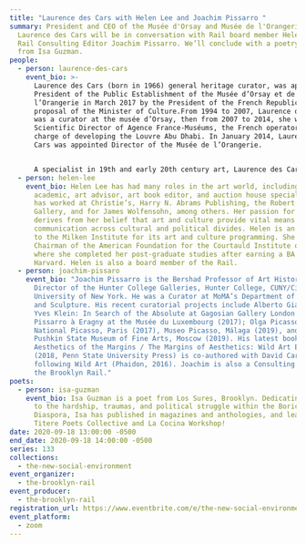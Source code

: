 ```yaml
---
title: "Laurence des Cars with Helen Lee and Joachim Pissarro "
summary: President and CEO of the Musée d'Orsay and Musée de l'Orangerie
  Laurence des Cars will be in conversation with Rail board member Helen Lee and
  Rail Consulting Editor Joachim Pissarro. We’ll conclude with a poetry reading
  from Isa Guzman.
people:
  - person: laurence-des-cars
    event_bio: >-
      Laurence des Cars (born in 1966) general heritage curator, was appointed
      President of the Public Establishment of the Musée d’Orsay et de
      l’Orangerie in March 2017 by the President of the French Republic, at the
      proposal of the Minister of Culture.From 1994 to 2007, Laurence des Cars
      was a curator at the musée d’Orsay, then from 2007 to 2014, she was
      Scientific Director of Agence France-Muséums, the French operator in
      charge of developing the Louvre Abu Dhabi. In January 2014, Laurence des
      Cars was appointed Director of the Musée de l’Orangerie.


      A specialist in 19th and early 20th century art, Laurence des Cars curated many exhibitions including Édouard Vuillard (Washington, National Gallery of Art; Montreal, Museum of Fine Arts; Paris, Galeries nationales du Grand Palais, London, Royal Academy of Art, 2003-2004); Gustave Courbet (Paris, Galeries nationales du Grand Palais; New York, The Metropolitan Museum of Art; Montpellier; Musée Fabre, 2007-2008); Jean-Léon Gérôme (Los Angeles, Getty Museum; Paris, Musée d’Orsay; Madrid, Museo Thyssen, 2010-2011); Louvre Abu Dhabi. Birth of a Museum (Paris, Musée du Louvre; Abu Dhabi, Saadiyat Al Manarat, 2014); Sade. Attacking the Sun (Paris, Musée d’Orsay, 2014-2015); Apollinaire. The Eyes of the Poet (Paris, Musée de l’Orangerie, 2016). Laurence des Cars is a Chevalier de la Légion d’Honneur, Chevalier of the National Order of Merit and Officer of Arts and Letters.
  - person: helen-lee
    event_bio: Helen Lee has had many roles in the art world, including collector,
      academic, art advisor, art book editor, and auction house specialist. She
      has worked at Christie’s, Harry N. Abrams Publishing, the Robert Miller
      Gallery, and for James Wolfensohn, among others. Her passion for the arts
      derives from her belief that art and culture provide vital means of
      communication across cultural and political divides. Helen is an advisor
      to the Milken Institute for its art and culture programming. She is the
      Chairman of the American Foundation for the Courtauld Institute of Art,
      where she completed her post-graduate studies after earning a BA from
      Harvard. Helen is also a board member of the Rail.
  - person: joachim-pissaro
    event_bio: "Joachim Pissarro is the Bershad Professor of Art History and
      Director of the Hunter College Galleries, Hunter College, CUNY/City
      University of New York. He was a Curator at MoMA’s Department of Painting
      and Sculpture. His recent curatorial projects include Alberto Giacometti |
      Yves Klein: In Search of the Absolute at Gagosian Gallery London (2016);
      Pissarro à Eragny at the Musée du Luxembourg (2017); Olga Picasso, Musée
      National Picasso, Paris (2017), Museo Picasso, Málaga (2019), and the
      Pushkin State Museum of Fine Arts, Moscow (2019). His latest book
      Aesthetics of the Margins / The Margins of Aesthetics: Wild Art Explained
      (2018, Penn State University Press) is co-authored with David Carrier,
      following Wild Art (Phaidon, 2016). Joachim is also a Consulting Editor of
      the Brooklyn Rail."
poets:
  - person: isa-guzman
    event_bio: Isa Guzman is a poet from Los Sures, Brooklyn. Dedicating their work
      to the hardship, traumas, and political struggle within the Boricua
      Diaspora, Isa has published in magazines and anthologies, and lead The
      Titere Poets Collective and La Cocina Workshop!
date: 2020-09-18 13:00:00 -0500
end_date: 2020-09-18 14:00:00 -0500
series: 133
collections:
  - the-new-social-environment
event_organizer:
  - the-brooklyn-rail
event_producer:
  - the-brooklyn-rail
registration_url: https://www.eventbrite.com/e/the-new-social-environment-133-laurence-des-cars-tickets-120605850345
event_platform:
  - zoom
---
```


